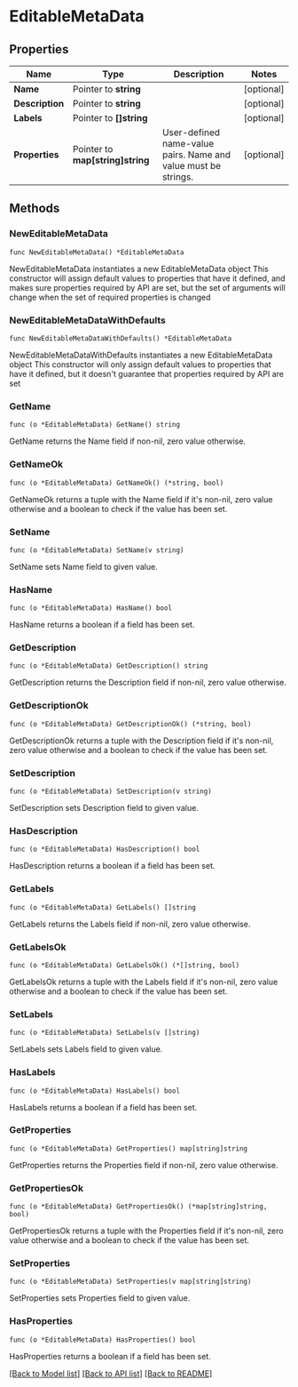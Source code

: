 # EditableMetaData

## Properties

Name | Type | Description | Notes
------------ | ------------- | ------------- | -------------
**Name** | Pointer to **string** |  | [optional] 
**Description** | Pointer to **string** |  | [optional] 
**Labels** | Pointer to **[]string** |  | [optional] 
**Properties** | Pointer to **map[string]string** | User-defined name-value pairs. Name and value must be strings. | [optional] 

## Methods

### NewEditableMetaData

`func NewEditableMetaData() *EditableMetaData`

NewEditableMetaData instantiates a new EditableMetaData object
This constructor will assign default values to properties that have it defined,
and makes sure properties required by API are set, but the set of arguments
will change when the set of required properties is changed

### NewEditableMetaDataWithDefaults

`func NewEditableMetaDataWithDefaults() *EditableMetaData`

NewEditableMetaDataWithDefaults instantiates a new EditableMetaData object
This constructor will only assign default values to properties that have it defined,
but it doesn't guarantee that properties required by API are set

### GetName

`func (o *EditableMetaData) GetName() string`

GetName returns the Name field if non-nil, zero value otherwise.

### GetNameOk

`func (o *EditableMetaData) GetNameOk() (*string, bool)`

GetNameOk returns a tuple with the Name field if it's non-nil, zero value otherwise
and a boolean to check if the value has been set.

### SetName

`func (o *EditableMetaData) SetName(v string)`

SetName sets Name field to given value.

### HasName

`func (o *EditableMetaData) HasName() bool`

HasName returns a boolean if a field has been set.

### GetDescription

`func (o *EditableMetaData) GetDescription() string`

GetDescription returns the Description field if non-nil, zero value otherwise.

### GetDescriptionOk

`func (o *EditableMetaData) GetDescriptionOk() (*string, bool)`

GetDescriptionOk returns a tuple with the Description field if it's non-nil, zero value otherwise
and a boolean to check if the value has been set.

### SetDescription

`func (o *EditableMetaData) SetDescription(v string)`

SetDescription sets Description field to given value.

### HasDescription

`func (o *EditableMetaData) HasDescription() bool`

HasDescription returns a boolean if a field has been set.

### GetLabels

`func (o *EditableMetaData) GetLabels() []string`

GetLabels returns the Labels field if non-nil, zero value otherwise.

### GetLabelsOk

`func (o *EditableMetaData) GetLabelsOk() (*[]string, bool)`

GetLabelsOk returns a tuple with the Labels field if it's non-nil, zero value otherwise
and a boolean to check if the value has been set.

### SetLabels

`func (o *EditableMetaData) SetLabels(v []string)`

SetLabels sets Labels field to given value.

### HasLabels

`func (o *EditableMetaData) HasLabels() bool`

HasLabels returns a boolean if a field has been set.

### GetProperties

`func (o *EditableMetaData) GetProperties() map[string]string`

GetProperties returns the Properties field if non-nil, zero value otherwise.

### GetPropertiesOk

`func (o *EditableMetaData) GetPropertiesOk() (*map[string]string, bool)`

GetPropertiesOk returns a tuple with the Properties field if it's non-nil, zero value otherwise
and a boolean to check if the value has been set.

### SetProperties

`func (o *EditableMetaData) SetProperties(v map[string]string)`

SetProperties sets Properties field to given value.

### HasProperties

`func (o *EditableMetaData) HasProperties() bool`

HasProperties returns a boolean if a field has been set.


[[Back to Model list]](../README.md#documentation-for-models) [[Back to API list]](../README.md#documentation-for-api-endpoints) [[Back to README]](../README.md)


